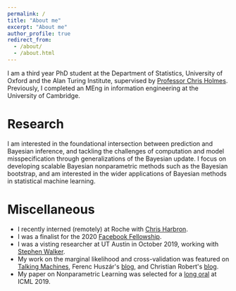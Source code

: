```yaml
---
permalink: /
title: "About me"
excerpt: "About me"
author_profile: true
redirect_from: 
  - /about/
  - /about.html
---
```


I am a third year PhD student at the Department of Statistics, University of Oxford and the Alan Turing Institute, supervised by [Professor Chris Holmes](http://www.stats.ox.ac.uk/~cholmes/). Previously, I completed an MEng in information engineering at the University of Cambridge. 

Research
======

I am interested in the foundational intersection between prediction and Bayesian inference, and tackling the challenges of computation and model misspecification through generalizations of the Bayesian update. I focus on developing scalable Bayesian nonparametric methods such as the Bayesian bootstrap, and am interested in the wider applications of Bayesian methods in statistical machine learning. 

Miscellaneous
======
- I recently interned (remotely) at Roche with [Chris Harbron](https://scholar.google.co.uk/citations?user=2Fa9Ih8AAAAJ&hl=en).
- I was a finalist for the 2020 [Facebook Fellowship](https://research.fb.com/blog/2020/01/announcing-the-recipients-of-the-2020-facebook-fellowship-awards/).
- I was a visting researcher at UT Austin in October 2019, working with [Stephen Walker](https://cns.utexas.edu/directory/item/15-mathematics/385-walker-stephen-g?Itemid=349).
- My work on the marginal likelihood and cross-validation was featured on [Talking Machines](https://www.thetalkingmachines.com/episodes/postersessionai-and-deep-quaggles), Ferenc Huszár's [blog](https://www.inference.vc/marginal-likelihood-and-cross-validation/), and Christian Robert's [blog](https://xianblog.wordpress.com/2020/10/09/marginal-likelihood-as-exhaustive-x-validation/).
- My paper on Nonparametric Learning was selected for a [long oral](https://slideslive.com/38917278/probabilistic-inference) at ICML 2019.